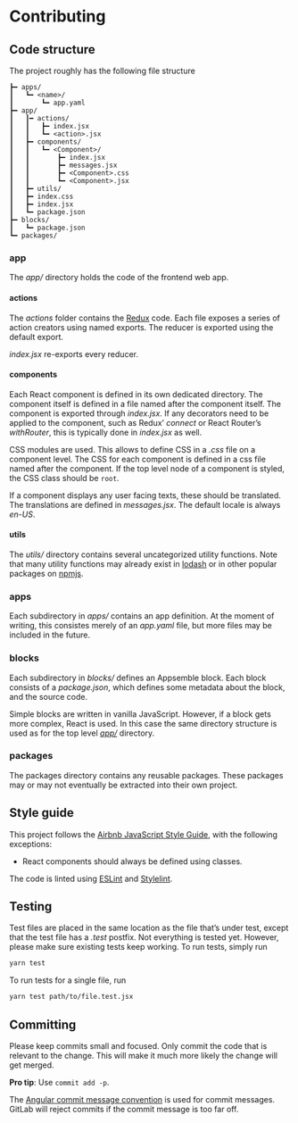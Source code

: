 # Contributing

## Code structure

The project roughly has the following file structure

```
┣━ apps/
┃   ┗━ <name>/
┃       ┗━ app.yaml
┣━ app/
┃   ┃━ actions/
┃   ┃   ┣━ index.jsx
┃   ┃   ┗━ <action>.jsx
┃   ┣━ components/
┃   ┃   ┗━ <Component>/
┃   ┃       ┣━ index.jsx
┃   ┃       ┣━ messages.jsx
┃   ┃       ┣━ <Component>.css
┃   ┃       ┗━ <Component>.jsx
┃   ┣━ utils/
┃   ┣━ index.css
┃   ┣━ index.jsx
┃   ┗━ package.json
┣━ blocks/
┃   ┗━ package.json
┗━ packages/
```

### app

The *app/* directory holds the code of the frontend web app.

#### actions

The *actions* folder contains the [Redux] code. Each file exposes a series of action creators using named exports. The reducer is exported using the default export.

*index.jsx* re-exports every reducer.

#### components

Each React component is defined in its own dedicated directory. The component itself is defined in a file named after the component itself. The component is exported through *index.jsx*. If any decorators need to be applied to the component, such as Redux’ *connect* or React Router’s *withRouter*, this is typically done in *index.jsx* as well.

CSS modules are used. This allows to define CSS in a *.css* file on a component level. The CSS for each component is defined in a css file named after the component. If the top level node of a component is styled, the CSS class should be `root`.

If a component displays any user facing texts, these should be translated. The translations are defined in *messages.jsx*. The default locale is always *en-US*.

#### utils

The *utils/* directory contains several uncategorized utility functions. Note that many utility functions may already exist in [lodash] or in other popular packages on [npmjs].

### apps

Each subdirectory in *apps/* contains an app definition. At the moment of writing, this consistes merely of an *app.yaml* file, but more files may be included in the future.

### blocks

Each subdirectory in *blocks/* defines an Appsemble block. Each block consists of a *package.json*, which defines some metadata about the block, and the source code.

Simple blocks are written in vanilla JavaScript. However, if a block gets more complex, React is used. In this case the same directory structure is used as for the top level *[app/](#app)* directory.

### packages

The packages directory contains any reusable packages. These packages may or may not eventually be extracted into their own project.

## Style guide

This project follows the [Airbnb JavaScript Style Guide], with the following exceptions:

- React components should always be defined using classes.

The code is linted using [ESLint] and [Stylelint].

## Testing

Test files are placed in the same location as the file that’s under test, except that the test file has a *.test* postfix. Not everything is tested yet. However, please make sure existing tests keep working. To run tests, simply run

```sh
yarn test
```

To run tests for a single file, run

```sh
yarn test path/to/file.test.jsx
```

## Committing

Please keep commits small and focused. Only commit the code that is relevant to the change. This will make it much more likely the change will get merged.

**Pro tip**: Use `commit add -p`.

The [Angular commit message convention] is used for commit messages. GitLab will reject commits if the commit message is too far off.

[airbnb javascript style guide]: https://github.com/airbnb/javascript
[angular commit message convention]: https://github.com/angular/angular/blob/master/CONTRIBUTING.md#commit
[css modules]: https://github.com/css-modules/css-modules
[eslint]: https://eslint.org
[lodash]: https://www.npmjs.com/package/lodash-es
[npmjs]: https://www.npmjs.com
[redux]: https://redux.js.org
[stylelint]: https://stylelint.io
